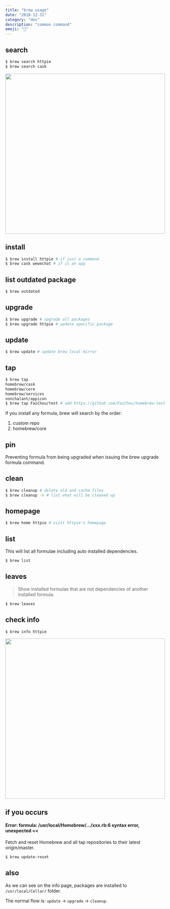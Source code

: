 ```yaml
---
title: "brew usage"
date: "2018-12-31"
category: "dev"
description: "common command"
emoji: "🍴"
---
```


## search

```bash
$ brew search httpie
$ brew search cask
```

<img src="https://raw.githubusercontent.com/FaiChou/faichou.github.io/master/img/1546248589499.png" width="500" />


## install

```bash
$ brew install httpie # if just a command
$ brew cask wewechat # if is an app
```

## list outdated package

```bash
$ brew outdated
```

## upgrade

```bash
$ brew upgrade # upgrade all packages
$ brew upgrade httpie # update specific package
```

## update

```bash
$ brew update # update brew local mirror
```

## tap

```bash
$ brew tap
homebrew/cask
homebrew/core
homebrew/services
nonchalant/appicon
$ brew tap FaiChou/test # add https://github.com/FaiChou/homebrew-test to formula repository
```

If you install any formula, brew will search by the order:

1. custom repo
2. homebrew/core


## pin

Preventing formula from being upgraded when issuing the brew upgrade formula command.

## clean

```bash
$ brew cleanup # delete old and cache files
$ brew cleanup -n # list what will be cleaned up
```

## homepage

```bash
$ brew home httpie # visit httpie's homepage
```

## list

This will list all formulae including auto installed dependencies.

```bash
$ brew list
```

## leaves

> Show installed formulae that are not dependencies of another installed formula. 

```bash
$ brew leaves
```

## check info

```bash
$ brew info httpie
```

<img src="https://raw.githubusercontent.com/FaiChou/faichou.github.io/master/img/1546249026298.png" width="500" />

## if you occurs

#### Error: formula: /usr/local/Homebrew/.../xxx.rb:6 syntax error, unexpected <<

Fetch and reset Homebrew and all tap repositories to their latest origin/master.

```bash
$ brew update-reset
```

## also

As we can see on the info page, packages are installed to `/usr/local/Cellar/` folder.

The normal flow is: `update` -> `upgrade` -> `cleanup`.



